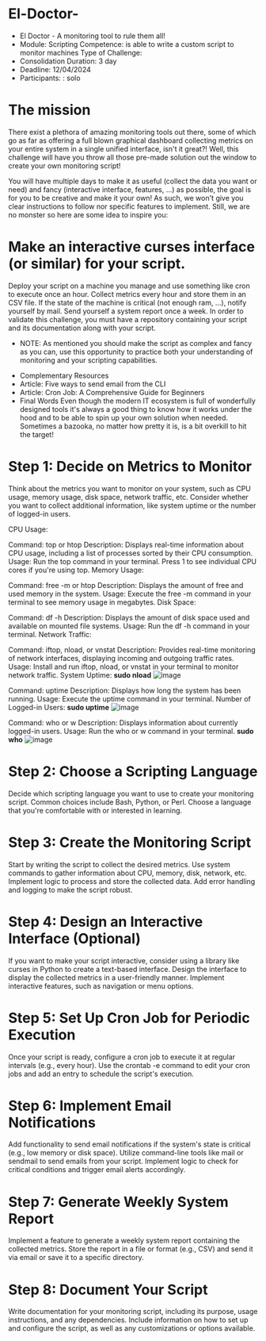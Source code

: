 # El-Doctor-
* El Doctor - A monitoring tool to rule them all! 
* Module: Scripting Competence: is able to write a custom script to monitor machines Type of Challenge: 
* Consolidation Duration: 3 day 
* Deadline: 12/04/2024 
* Participants: : solo

# The mission
There exist a plethora of amazing monitoring tools out there, some of which go as far as offering a full blown graphical dashboard collecting metrics on your entire system in a single unified interface, isn't it great?! Well, this challenge will have you throw all those pre-made solution out the window to create your own monitoring script!

You will have multiple days to make it as useful (collect the data you want or need) and fancy (interactive interface, features, ...) as possible, the goal is for you to be creative and make it your own! As such, we won't give you clear instructions to follow nor specific features to implement. Still, we are no monster so here are some idea to inspire you:

# Make an interactive curses interface (or similar) for your script.
Deploy your script on a machine you manage and use something like cron to execute once an hour.
Collect metrics every hour and store them in an CSV file.
If the state of the machine is critical (not enough ram, ...), notify yourself by mail.
Send yourself a system report once a week.
In order to validate this challenge, you must have a repository containing your script and its documentation along with your script.

* NOTE: As mentioned you should make the script as complex and fancy as you can, use this opportunity to practice both your understanding of monitoring and your scripting capabilities.

- Complementary Resources
- Article: Five ways to send email from the CLI
- Article: Cron Job: A Comprehensive Guide for Beginners
- Final Words
Even though the modern IT ecosystem is full of wonderfully designed tools it's always a good thing to know how it works under the hood and to be able to spin up your own solution when needed. Sometimes a bazooka, no matter how pretty it is, is a bit overkill to hit the target!

# Step 1: Decide on Metrics to Monitor
Think about the metrics you want to monitor on your system, such as CPU usage, memory usage, disk space, network traffic, etc.
Consider whether you want to collect additional information, like system uptime or the number of logged-in users.

CPU Usage:

Command: top or htop
Description: Displays real-time information about CPU usage, including a list of processes sorted by their CPU consumption.
Usage: Run the top command in your terminal. Press 1 to see individual CPU cores if you're using top.
Memory Usage:

Command: free -m or htop
Description: Displays the amount of free and used memory in the system.
Usage: Execute the free -m command in your terminal to see memory usage in megabytes.
Disk Space:

Command: df -h
Description: Displays the amount of disk space used and available on mounted file systems.
Usage: Run the df -h command in your terminal.
Network Traffic:

Command: iftop, nload, or vnstat
Description: Provides real-time monitoring of network interfaces, displaying incoming and outgoing traffic rates.
Usage: Install and run iftop, nload, or vnstat in your terminal to monitor network traffic.
System Uptime:
**sudo nload**
![image](https://github.com/edjanefernando/El-Doctor-/assets/141014730/d209ee3e-6c82-4239-aa5d-0d819e585736)


Command: uptime
Description: Displays how long the system has been running.
Usage: Execute the uptime command in your terminal.
Number of Logged-in Users:
**sudo uptime**
![image](https://github.com/edjanefernando/El-Doctor-/assets/141014730/898c7838-f88b-4f9e-b010-1a65ca239ee5)

Command: who or w
Description: Displays information about currently logged-in users.
Usage: Run the who or w command in your terminal.
**sudo who**
![image](https://github.com/edjanefernando/El-Doctor-/assets/141014730/1894def3-671a-4542-a55e-b1cddb4e1992)


# Step 2: Choose a Scripting Language
Decide which scripting language you want to use to create your monitoring script. Common choices include Bash, Python, or Perl.
Choose a language that you're comfortable with or interested in learning.

# Step 3: Create the Monitoring Script
Start by writing the script to collect the desired metrics.
Use system commands to gather information about CPU, memory, disk, network, etc.
Implement logic to process and store the collected data.
Add error handling and logging to make the script robust.

# Step 4: Design an Interactive Interface (Optional)
If you want to make your script interactive, consider using a library like curses in Python to create a text-based interface.
Design the interface to display the collected metrics in a user-friendly manner.
Implement interactive features, such as navigation or menu options.

# Step 5: Set Up Cron Job for Periodic Execution
Once your script is ready, configure a cron job to execute it at regular intervals (e.g., every hour).
Use the crontab -e command to edit your cron jobs and add an entry to schedule the script's execution.


# Step 6: Implement Email Notifications
Add functionality to send email notifications if the system's state is critical (e.g., low memory or disk space).
Utilize command-line tools like mail or sendmail to send emails from your script.
Implement logic to check for critical conditions and trigger email alerts accordingly.


# Step 7: Generate Weekly System Report
Implement a feature to generate a weekly system report containing the collected metrics.
Store the report in a file or format (e.g., CSV) and send it via email or save it to a specific directory.

# Step 8: Document Your Script
Write documentation for your monitoring script, including its purpose, usage instructions, and any dependencies.
Include information on how to set up and configure the script, as well as any customizations or options available.

